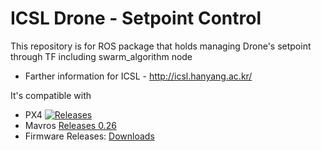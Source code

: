 # ICSL Drone - Setpoint Control


This repository is for ROS package that holds managing Drone's setpoint through TF
including swarm_algorithm node

* Farther information for ICSL - http://icsl.hanyang.ac.kr/ 

It's compatible with 
* PX4 
[![Releases](https://img.shields.io/github/release/PX4/Firmware.svg)](https://github.com/PX4/Firmware/releases)
* Mavros [Releases 0.26](https://github.com/mavlink/mavros/releases/tag/0.26.0)
* Firmware Releases: [Downloads](https://github.com/PX4/Firmware/releases)

